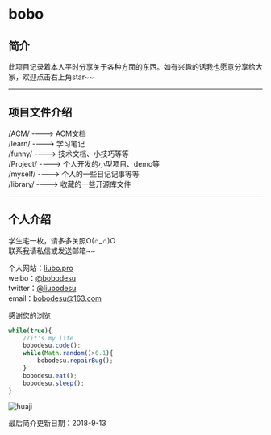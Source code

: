 bobo
=====

## 简介

此项目记录着本人平时分享关于各种方面的东西。如有兴趣的话我也愿意分享给大家，欢迎点击右上角star~~  

---
## 项目文件介绍
 
/ACM/     ----> ACM文档  
/learn/   ----> 学习笔记  
/funny/   ----> 技术文档、小技巧等等  
/Project/ ----> 个人开发的小型项目、demo等  
/myself/  ----> 个人的一些日记记事等等  
/library/ ----> 收藏的一些开源库文件

---
## 个人介绍

学生宅一枚，请多多关照O(∩_∩)O  
联系我请私信或发送邮箱~~  


个人网站：[liubo.pro](https://liubo.pro)   
weibo：[@bobodesu](https://weibo.com/bobodesu)    
twitter：[@liubodesu](https://twitter.com/liubodesu)    
email：bobodesu@163.com   
  

感谢您的浏览  
  

```js
while(true){
    //it's my life
    bobodesu.code();
    while(Math.random()>0.1){
        bobodesu.repairBug();
    }
    bobodesu.eat();
    bobodesu.sleep();
}
```


![huaji](https://www.fuhaodq.com/d/file/fuhaotuan/2017-02-26/b6a60560245bcd9c46e4c5790366b4b9.jpg "huaji")  
     
     
     
     
最后简介更新日期：2018-9-13